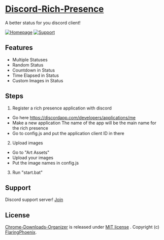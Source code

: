 # [Discord-Rich-Presence](https://github.com/FlaringPhoenix/Discord-Rich-Presence) 
A better status for you discord client!

[![Homepage](https://img.shields.io/badge/M-Homepage-7289DA.svg?style=flat-square)](https://bluefox.tech/)
[![Support](https://img.shields.io/badge/M-Support-7289DA.svg?style=flat-square)](https://discord.gg/tvs98b5)

## Features
- Multiple Statuses
- Random Status
- Countdown in Status
- Time Elapsed in Status
- Custom Images in Status

## Steps
1. Register a rich presence application with discord
 - Go here https://discordapp.com/developers/applications/me
 - Make a new application The name of the app will be the main name for the rich presence
 - Go to config.js and put the application client ID in there

2. Upload images
 - Go to "Art Assets"
 - Upload your images
 - Put the image names in config.js

3. Run "start.bat"

## Support
   Discord support server! [Join](https://discord.gg/tvs98b5)

## License
[Chrome-Downloads-Organizer](https://github.com/FlaringPhoenix/Discord-Rich-Presence) is released under [MIT license](https://github.com/FlaringPhoenix/Discord-Rich-Presence/blob/master/LICENSE) . Copyright (c) [FlaringPhoenix](https://github.com/FlaringPhoenix).
